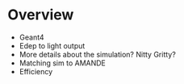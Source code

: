 # Overview
- Geant4
- Edep to light output
- More details about the simulation? Nitty Gritty?
- Matching sim to AMANDE
- Efficiency
